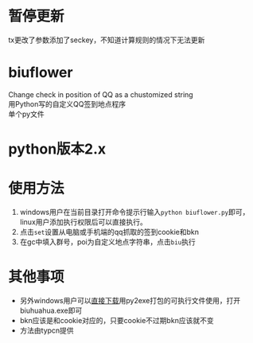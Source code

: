 # 暂停更新  
tx更改了参数添加了seckey，不知道计算规则的情况下无法更新
# biuflower
Change check in position of QQ as a chustomized string  
用Python写的自定义QQ签到地点程序  
单个py文件
# python版本2.x
# 使用方法
1. windows用户在当前目录打开命令提示行输入`python biuflower.py`即可，linux用户添加执行权限后可以直接执行。
2. 点击`set`设置从电脑或手机端的qq抓取的签到cookie和bkn
3. 在gc中填入群号，poi为自定义地点字符串，点击`biu`执行

# 其他事项
- 另外windows用户可以[直接下载](https://github.com/chinuno-usami/biuflower/releases/)用py2exe打包的可执行文件使用，打开biuhuahua.exe即可
- bkn应该是和cookie对应的，只要cookie不过期bkn应该就不变
- 方法由typcn提供 
